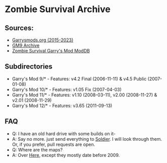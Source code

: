 # Zombie Survival Archive

## Sources:
- [Garrysmods.org (2015-2023)](https://web.archive.org/web/20230816112503/https://garrysmods.org/)
- [GM9 Archive](https://gm9.frag-net.com/)
- [Zombie Survival Garry's Mod ModDB](https://www.moddb.com/mods/zombie-survival1)

## Subdirectories
- Garry's Mod 9/* - Features: v4.2 Final (2006-11-11) & v4.5 Public (2007-01-08)
- Garry's Mod 10/* - Features: v1.05 Fix (2007-04-03)
- Garry's Mod 11/* - Features: v1.10 (2008-03-11), v2.00 (2008-11-27) & v2.01 (2008-11-29)
- Garry's Mod 12/* - Features: v3.65 (2011-09-13)

## FAQ
- Q: I have an old hard drive with some builds on it-
- A: Say no more. just send everything to [Soldier](https://discord.com/users/414261058472116225). I will look through them. Or, if you prefer, pull requests are open.
- Q: Where are the maps?
- A: Over [Here](TEMP), except they mostly date before 2009.
